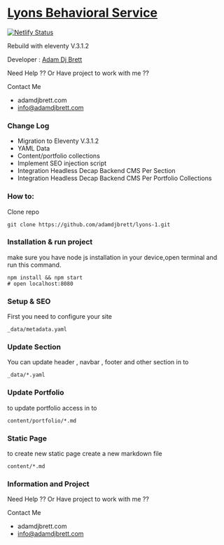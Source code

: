 # [Lyons Behavioral Service](https://www.lyonspsychologicalservices.com/)
[![Netlify Status](https://api.netlify.com/api/v1/badges/16d7c57f-2916-4e1e-b9b7-54be28cc7451/deploy-status)](https://app.netlify.com/sites/lyons-1/deploys)

Rebuild with eleventy V.3.1.2

Developer : [Adam Dj Brett](https://adamdjbrett.com)

Need Help ?? Or Have project to work with me ??

Contact Me
+ adamdjbrett.com
+ info@adamdjbrett.com

### Change Log

+ Migration to Eleventy V.3.1.2
+ YAML Data
+ Content/portfolio collections
+ Implement SEO injection script
+ Integration Headless Decap Backend CMS Per Section
+ Integration Headless Decap Backend CMS Per Portfolio Collections

### How to: 

Clone repo
```
git clone https://github.com/adamdjbrett/lyons-1.git
```

### Installation & run project
make sure you have node js installation in your device,open terminal and run this command.
```
npm install && npm start
# open localhost:8080
```

### Setup & SEO
First you need to configure your site
```
_data/metadata.yaml
```

### Update Section

You can update header , navbar , footer and other section in to
```
_data/*.yaml
```

### Update Portfolio
to update portfolio access in to
```
content/portfolio/*.md
```

### Static Page
to create new static page create a new markdown file
```
content/*.md
```

### Information and Project

Need Help ?? Or Have project to work with me ??

Contact Me
+ adamdjbrett.com
+ info@adamdjbrett.com
